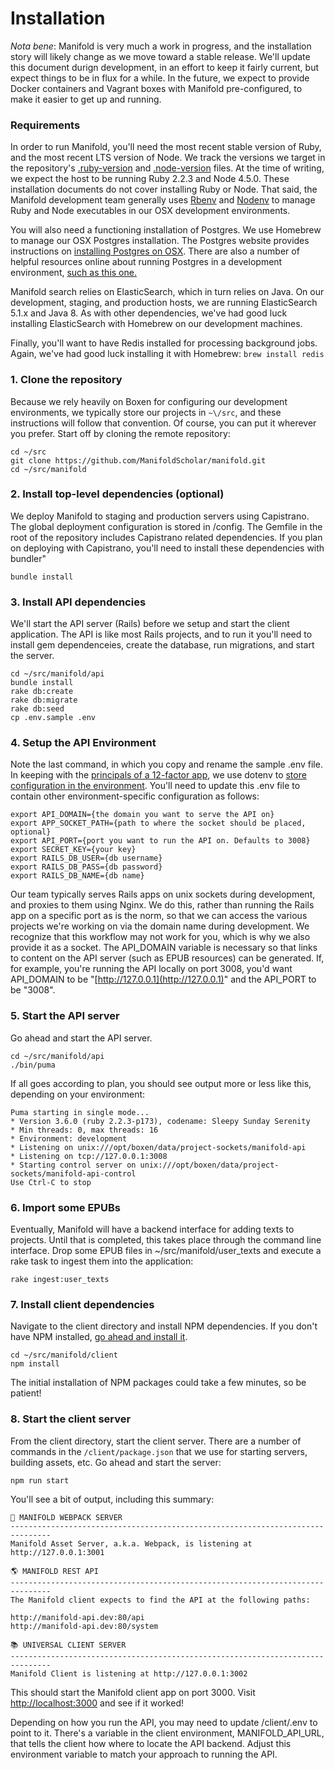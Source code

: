 # Installation

_Nota bene_: Manifold is very much a work in progress, and the installation story will likely change as we move toward a stable release. We'll update this document durign development, in an effort to keep it fairly current, but expect things to be in flux for a while. In the future, we expect to provide Docker containers and Vagrant boxes with Manifold pre-configured, to make it easier to get up and running.

### Requirements

In order to run Manifold, you'll need the most recent stable version of Ruby, and the most recent LTS version of Node. We track the versions we target in the repository's [.ruby-version](https://github.com/ManifoldScholar/manifold/blob/development/api/.ruby-version) and [.node-version](https://github.com/ManifoldScholar/manifold/blob/development/client/.node-version) files. At the time of writing, we expect the host to be running Ruby 2.2.3 and Node 4.5.0. These installation documents do not cover installing Ruby or Node. That said, the Manifold development team generally uses [Rbenv](https://github.com/rbenv/rbenv) and [Nodenv](https://github.com/nodenv/nodenv) to manage Ruby and Node executables in our OSX development environments.

You will also need a functioning installation of Postgres. We use Homebrew to manage our OSX Postgres installation. The Postgres website provides instructions on [installing Postgres on OSX](https://www.postgresql.org/download/macosx/). There are also a number of helpful resources online about running Postgres in a development environment, [such as this one.](https://www.codefellows.org/blog/three-battle-tested-ways-to-install-postgresql/)

Manifold search relies on ElasticSearch, which in turn relies on Java. On our development, staging, and production hosts, we are running ElasticSearch 5.1.x and Java 8. As with other dependencies, we've had good luck installing ElasticSearch with Homebrew on our development machines.

Finally, you'll want to have Redis installed for processing background jobs. Again, we've had good luck installing it with Homebrew: `brew install redis`

### 1. Clone the repository

Because we rely heavily on Boxen for configuring our development environments, we typically store our projects in `~\/src`, and these instructions will follow that convention. Of course, you can put it wherever you prefer. Start off by cloning the remote repository:

```
cd ~/src
git clone https://github.com/ManifoldScholar/manifold.git
cd ~/src/manifold
```

### 2. Install top-level dependencies \(optional\)

We deploy Manifold to staging and production servers using Capistrano. The global deployment configuration is stored in /config. The Gemfile in the root of the repository includes Capistrano related dependencies. If you plan on deploying with Capistrano, you'll need to install these dependencies with bundler"

`bundle install`

### 3. Install API dependencies

We'll start the API server \(Rails\) before we setup and start the client application. The API is like most Rails projects, and to run it you'll need to install gem dependenceies, create the database, run migrations, and start the server.

```
cd ~/src/manifold/api
bundle install
rake db:create
rake db:migrate
rake db:seed
cp .env.sample .env
```

### 4. Setup the API Environment

Note the last command, in which you copy and rename the sample .env file. In keeping with the [principals of a 12-factor app](https://12factor.net/), we use dotenv to [store configuration in the environment](https://12factor.net/config). You'll need to update this .env file to contain other environment-specific configuration as follows:

```
export API_DOMAIN={the domain you want to serve the API on}
export APP_SOCKET_PATH={path to where the socket should be placed, optional}
export API_PORT={port you want to run the API on. Defaults to 3008} 
export SECRET_KEY={your key}
export RAILS_DB_USER={db username}
export RAILS_DB_PASS={db password}
export RAILS_DB_NAME={db name}
```

Our team typically serves Rails apps on unix sockets during development, and proxies to them using Nginx. We do this, rather than running the Rails app on a specific port as is the norm, so that we can access the various projects we're working on via the domain name during development. We recognize that this workflow may not work for you, which is why we also provide it as a socket. The API\_DOMAIN variable is necessary so that links to content on the API server \(such as EPUB resources\) can be generated. If, for example, you're running the API locally on port 3008, you'd want API\_DOMAIN to be "[http://127.0.0.1](http://127.0.0.1)" and the API\_PORT to be "3008".

### 5. Start the API server

Go ahead and start the API server.

```
cd ~/src/manifold/api
./bin/puma
```

If all goes according to plan, you should see output more or less like this, depending on your environment:

```
Puma starting in single mode...
* Version 3.6.0 (ruby 2.2.3-p173), codename: Sleepy Sunday Serenity
* Min threads: 0, max threads: 16
* Environment: development
* Listening on unix:///opt/boxen/data/project-sockets/manifold-api
* Listening on tcp://127.0.0.1:3008
* Starting control server on unix:///opt/boxen/data/project-sockets/manifold-api-control
Use Ctrl-C to stop
```

### 6. Import some EPUBs

Eventually, Manifold will have a backend interface for adding texts to projects. Until that is completed, this takes place through the command line interface. Drop some EPUB files in ~/src/manifold/user\_texts and execute a rake task to ingest them into the application:

```
rake ingest:user_texts
```

### 7. Install client dependencies

Navigate to the client directory and install NPM dependencies. If you don't have NPM installed, [go ahead and install it](http://blog.npmjs.org/post/85484771375/how-to-install-npm).

```
cd ~/src/manifold/client
npm install
```

The initial installation of NPM packages could take a few minutes, so be patient!

### 8. Start the client server

From the client directory, start the client server. There are a number of commands in the `/client/package.json` that we use for starting servers, building assets, etc. Go ahead and start the server:

```
npm run start
```

You'll see a bit of output, including this summary:

```
🎉 MANIFOLD WEBPACK SERVER
-------------------------------------------------------------------------------
Manifold Asset Server, a.k.a. Webpack, is listening at http://127.0.0.1:3001

🌎 MANIFOLD REST API
-------------------------------------------------------------------------------
The Manifold client expects to find the API at the following paths:

http://manifold-api.dev:80/api
http://manifold-api.dev:80/system

📚 UNIVERSAL CLIENT SERVER
-------------------------------------------------------------------------------
Manifold Client is listening at http://127.0.0.1:3002
```

This should start the Manifold client app on port 3000. Visit [http://localhost:3000](http://localhost:3000) and see if it worked!

Depending on how you run the API, you may need to update /client/.env to point to it. There's a variable in the client environment, MANIFOLD\_API\_URL, that tells the client how where to locate the API backend. Adjust this environment variable to match your approach to running the API.

